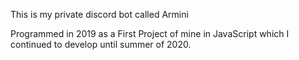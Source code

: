 This is my private discord bot called Armini

Programmed in 2019 as a First Project of mine in JavaScript which I continued to develop until summer of 2020.

